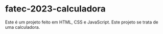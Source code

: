 # fatec-2023-calculadora
Este é um projeto feito em HTML, CSS e JavaScript. Este projeto se trata de uma calculadora.
